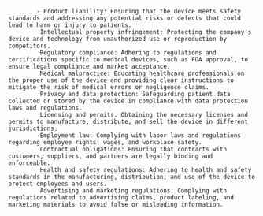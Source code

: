 			- Product liability: Ensuring that the device meets safety standards and addressing any potential risks or defects that could lead to harm or injury to patients.
			 Intellectual property infringement: Protecting the company's device and technology from unauthorized use or reproduction by competitors.
			 Regulatory compliance: Adhering to regulations and certifications specific to medical devices, such as FDA approval, to ensure legal compliance and market acceptance.
			 Medical malpractice: Educating healthcare professionals on the proper use of the device and providing clear instructions to mitigate the risk of medical errors or negligence claims.
			 Privacy and data protection: Safeguarding patient data collected or stored by the device in compliance with data protection laws and regulations.
			 Licensing and permits: Obtaining the necessary licenses and permits to manufacture, distribute, and sell the device in different jurisdictions.
			 Employment law: Complying with labor laws and regulations regarding employee rights, wages, and workplace safety.
			 Contractual obligations: Ensuring that contracts with customers, suppliers, and partners are legally binding and enforceable.
			 Health and safety regulations: Adhering to health and safety standards in the manufacturing, distribution, and use of the device to protect employees and users.
			 Advertising and marketing regulations: Complying with regulations related to advertising claims, product labeling, and marketing materials to avoid false or misleading information.



